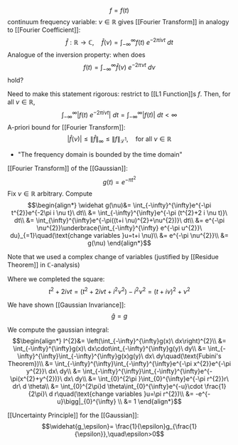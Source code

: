 $$f=f(t)$$
continuum frequency variable: $\nu\in \mathbb{R}$ gives [[Fourier Transform]] in analogy to [[Fourier Coefficient]]:
$$\hat f:\mathbb{R}\rightarrow \mathbb{C},\quad\hat f(\nu)=\int_{-\infty}^{\infty}f(t)~e^{-2\pi i \nu t}\ dt$$
Analogue of the inversion property: when does 
$$f(t)=\int_{-\infty}^{\infty}\hat f(\nu)~e^{-2\pi \nu t}\ d \nu$$hold?

Need to make this statement rigorous: restrict to [[L1 Function]]s $f$. Then, for all $\nu\in \mathbb{R}$, $$\int_{-\infty}^{\infty}|f(t)~e^{-2\pi i \nu t}|\ dt=\int_{-\infty}^{\infty}|f(t)|\ dt<\infty$$
A-priori bound for [[Fourier Transform]]: $$\left|\widehat f(\nu)\right|\le\|\widehat f\|_{\infty}\le \|f\|_{\mathcal{L}^{1}},\quad\text{for all }\nu\in \mathbb{R}$$
- "The frequency domain is bounded by the time domain"


[[Fourier Transform]] of the [[Gaussian]]: 
$$g(t)=e^{-\pi t^{2}}$$
Fix $\nu\in \mathbb{R}$ arbitrary. Compute 
$$\begin{align*}
\widehat g(\nu)&= \int_{-\infty}^{\infty}e^{-\pi t^{2}}e^{-2\pi i \nu t}\ dt\\
&= \int_{-\infty}^{\infty}e^{-\pi (t^{2}+2 i \nu t)}\ dt\\
&= \int_{\infty}^{\infty}e^{-\pi((t+i \nu)^{2}+\nu^{2})}\ dt\\
&= e^{-\pi \nu^{2}}\underbrace{\int_{-\infty}^{\infty} e^{-\pi u^{2}}\ du}_{=1}\quad(\text{change variables }u=t+i \nu)\\
&= e^{-\pi \nu^{2}}\\
&= g(\nu)
\end{align*}$$

Note that we used a complex change of variables (justified by [[Residue Theorem]] in $\mathbb{C}$-analysis)

Where we completed the square:
$$t^{2}+2i \nu t= (t^{2}+2i \nu t+i^{2} \nu^{2})-i^{2}\nu^{2}=(t+i \nu)^{2}+\nu^{2}$$

We have shown [[Gaussian Invariance]]: $$\widehat g=g$$

We compute the gaussian integral:
$$\begin{align*}
I^{2}&= \left(\int_{-\infty}^{\infty}g(x)\ dx\right)^{2}\\
&= \int_{-\infty}^{\infty}g(x)\ dx\cdot\int_{-\infty}^{\infty}g(y)\ dy\\
&= \int_{-\infty}^{\infty}\int_{-\infty}^{\infty}g(x)g(y)\ dx\ dy\quad(\text{Fubini's Theorem})\\
&= \int_{-\infty}^{\infty}\int_{-\infty}^{\infty}e^{-\pi x^{2}}e^{-\pi y^{2}}\ dx\ dy\\
&= \int_{-\infty}^{\infty}\int_{-\infty}^{\infty}e^{-\pi(x^{2}+y^{2})}\ dx\ dy\\
&= \int_{0}^{2\pi }\int_{0}^{\infty}e^{-\pi r^{2}}r\ dr\ d \theta\\
&= \int_{0}^{2\pi}d \theta\int_{0}^{\infty}e^{-u}\cdot \frac{1}{2\pi}\ d r\quad(\text{change variables }u=\pi r^{2})\\
&= -e^{-u}\bigg|_{0}^{\infty} \\
&= 1
\end{align*}$$


[[Uncertainty Principle]] for the [[Gaussian]]:
$$\widehat{g_\epsilon}= \frac{1}{\epsilon}g_{\frac{1}{\epsilon}},\quad\epsilon>0$$
